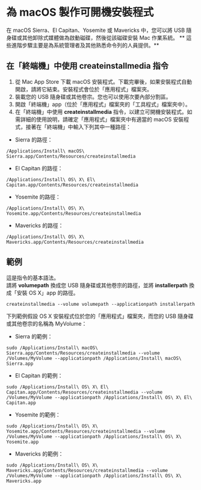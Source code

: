# 為 macOS 製作可開機安裝程式
在 macOS Sierra、El Capitan、Yosemite 或 Mavericks 中，您可以將 USB 隨身碟或其他卸除式媒體做為啟動磁碟，然後從該磁碟安裝 Mac 作業系統。
** 這些進階步驟主要是為系統管理者及其他熟悉命令列的人員提供。**

## 在「終端機」中使用 createinstallmedia 指令
1. 從 Mac App Store 下載 macOS 安裝程式。下載完畢後，如果安裝程式自動開啟，請將它結束。安裝程式會位於「應用程式」檔案夾。
2. 裝載您的 USB 隨身碟或其他卷宗。您也可以使用次要內部分割區。
3. 開啟「終端機」app（位於「應用程式」檔案夾的「工具程式」檔案夾中）。
4. 在「終端機」中使用 **createinstallmedia** 指令，以建立可開機安裝程式。如需詳細的使用說明，請確定「應用程式」檔案夾中有適當的 macOS 安裝程式，接著在「終端機」中輸入下列其中一種路徑：
  - Sierra 的路徑：  
  ```shell
  /Applications/Install\ macOS\ Sierra.app/Contents/Resources/createinstallmedia
  ```
  - El Capitan 的路徑：  
  ```shell
  /Applications/Install\ OS\ X\ El\ Capitan.app/Contents/Resources/createinstallmedia
  ```
  - Yosemite 的路徑：  
  ```shell
  /Applications/Install\ OS\ X\ Yosemite.app/Contents/Resources/createinstallmedia
  ```
  - Mavericks 的路徑：  
  ```shell
  /Applications/Install\ OS\ X\ Mavericks.app/Contents/Resources/createinstallmedia
  ```

## 範例
這是指令的基本語法。  
請將 **volumepath** 換成您 USB 隨身碟或其他卷宗的路徑，並將 **installerpath** 換成「安裝 OS X」app 的路徑。  
```shell
createinstallmedia --volume volumepath --applicationpath installerpath
```

下列範例假設 OS X 安裝程式位於您的「應用程式」檔案夾，而您的 USB 隨身碟或其他卷宗的名稱為 MyVolume：
- Sierra 的範例：
```shell
sudo /Applications/Install\ macOS\ Sierra.app/Contents/Resources/createinstallmedia --volume /Volumes/MyVolume --applicationpath /Applications/Install\ macOS\ Sierra.app
```
- El Capitan 的範例：
```shell
sudo /Applications/Install\ OS\ X\ El\ Capitan.app/Contents/Resources/createinstallmedia --volume /Volumes/MyVolume --applicationpath /Applications/Install\ OS\ X\ El\ Capitan.app
```
- Yosemite 的範例：
```shell
sudo /Applications/Install\ OS\ X\ Yosemite.app/Contents/Resources/createinstallmedia --volume /Volumes/MyVolume --applicationpath /Applications/Install\ OS\ X\ Yosemite.app
```
- Mavericks 的範例：
```shell
sudo /Applications/Install\ OS\ X\ Mavericks.app/Contents/Resources/createinstallmedia --volume /Volumes/MyVolume --applicationpath /Applications/Install\ OS\ X\ Mavericks.app
```
